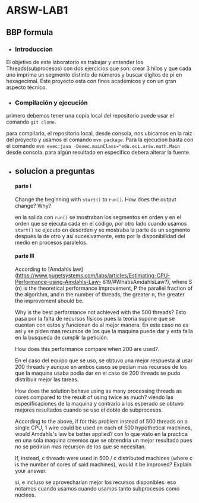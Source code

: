 # ARSW-LAB1

## BBP formula

- ### Introduccion
El objetivo de este laboratorio es trabajar y entender los Threads(subprocesos) con dos ejercicios que son: crear 3 hilos y que cada uno imprima un segmento distinto de números y buscar digitos de pi en hexagecimal. Este proyecto esta con fines académicos y con un gran aspecto técnico.

- ### Compilación y ejecución
primero debemos tener una copia local del repositorio puede usar el comando `git clone`. 

para compilarlo, el repositorio local, desde consola, nos ubicamos en la raiz del proyecto y usamos el comando `mvn package`.
Para la ejecucion basta con el comando `mvn exec:java -Dexec.mainClass="edu.eci.arsw.math.Main` desde consola. para algún resultado en especifico debera alterar la fuente.

- ## solucion a preguntas
	#### parte I
	Change the beginning with `start()` to `run()`. How does the output change? Why?
	
	en la salida con `run()` se mostraban los segmentos en orden y en el orden que se ejecuta cada en el código, por otro lado cuando usamos `start()` se ejecuto en desorden y se mostraba la parte de un segmento después la de otro y así sucesivamente, esto por la disponibilidad del medio en procesos paralelos.

	#### parte III

	According to [Amdahls law](https://www.pugetsystems.com/labs/articles/Estimating-CPU-Performance-using-Amdahls-Law-	619/#WhatisAmdahlsLaw?), where S (n) is the theoretical performance improvement, P the parallel fraction of the algorithm, and n the number of threads, the greater n, the greater the improvement should be. 

	Why is the best performance not achieved with the 500 threads? 
Esto pasa por la falta de recursos físicos pues la teoría supone que se cuentan con estos y funcionan de al mejor manera. En este caso no es asi y se piden mas recursos de los que la maquina puede dar y esta falla en la busqueda de cumplir la petición.

	How does this performance compare when 200 are used?.

	En el caso del equipo que se uso, se obtuvo una mejor respuesta al usar 200 threads y aunque en ambos casos se pedían mas recursos de los que la maquina usaba podía dar en el caso de 200 threads se pudo distribuir mejor las tareas.

	How does the solution behave using as many processing threads as cores compared to the result of using twice as much?
viendo las especificaciones de la maquina y contrario a los esperado se obtuvo mejores resultados cuando se uso el doble de subprocesos.

	According to the above, if for this problem instead of 500 threads on a single CPU, 1 wire could be used on each of 500 hypothetical machines, would Amdahls's law be better applied? 
	con lo que visto en la practica en una sola maquina creemos que se obtendría un mejor resultado  pues no se pedirian mas recurson de los que se necesitan.

	If, instead, c threads were used in 500 / c distributed machines (where c is the number of cores of said machines), would it be improved? Explain your answer.

	si, e incluso se aprovecharían mejor los recursos disponibles. eso notamos cuando usamos cuando usamos tanto subprocesos como núcleos.
